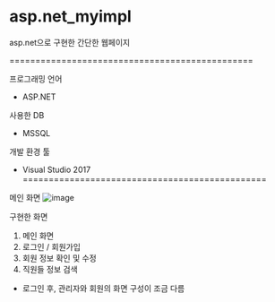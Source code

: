 # asp.net_myimpl
asp.net으로 구현한 간단한 웹페이지

===============================================


 프로그래밍 언어
* ASP.NET 

 사용한 DB
* MSSQL 

 개발 환경 툴
* Visual Studio 2017 
===============================================

메인 화면
![image](https://user-images.githubusercontent.com/104688674/197128367-f65e7c1e-ca9c-4527-95a9-257a93dca2a0.png)


구현한 화면
1. 메인 화면
2. 로그인 / 회원가입
3. 회원 정보 확인 및 수정
4. 직원들 정보 검색
- 로그인 후, 관리자와 회원의 화면 구성이 조금 다름

